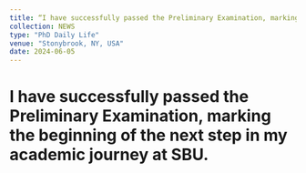 ```yaml
---
title: “I have successfully passed the Preliminary Examination, marking the beginning of the next step in my academic journey at SBU.”
collection: NEWS
type: "PhD Daily Life"
venue: "Stonybrook, NY, USA"
date: 2024-06-05
---
```

<h1>I have successfully passed the Preliminary Examination, marking the beginning of the next step in my academic journey at SBU.</h1>

